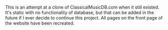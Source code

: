 This is an attempt at a clone of ClassicalMusicDB.com when it still existed. It's static with no functionality of database, but that can be added in the future if I ever decide to continue this project.
All pages on the front page of the website have been recreated.

